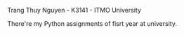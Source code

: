 Trang Thuy Nguyen - K3141 - ITMO University

There're my Python assignments of fisrt year at university.
